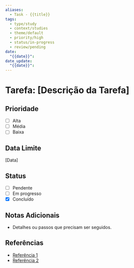 ```yaml
---
aliases:
  - Task - {{title}}
tags:
  - type/study
  - context/studies
  - theme/default
  - priority/high
  - status/in-progress
  - review/pending
date:
  "{{date}}": 
date_update:
  "{{date}}":
---
```


# Tarefa: [Descrição da Tarefa]

## Prioridade
- [ ] Alta
- [ ] Média
- [ ] Baixa

## Data Limite
[Data]

## Status
- [ ] Pendente
- [ ] Em progresso
- [x] Concluído

## Notas Adicionais
- Detalhes ou passos que precisam ser seguidos.

## Referências
- [Referência 1](link)
- [Referência 2](link)

